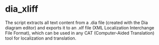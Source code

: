 # dia_xliff
The script extracts all text content from a .dia file (created with the Dia diagram editor) and exports it to an .xlf file (XML Localization Interchange File Format), which can be used in any CAT (Computer-Aided Translation) tool for localization and translation.
